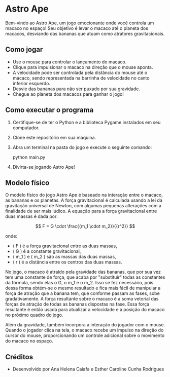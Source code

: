 # Astro Ape

Bem-vindo ao Astro Ape, um jogo emocionante onde você controla um macaco no espaço! Seu objetivo é levar o macaco até o planeta dos macacos, desviando das bananas que atuam como atratores gravitacionais. 

## Como jogar

- Use o mouse para controlar o lançamento do macaco.
- Clique para impulsionar o macaco na direção que o mouse aponta.
- A velocidade pode ser controlada pela distância do mouse até o macaco, sendo representada na barrinha de velocidade no canto inferior esquerdo.
- Desvie das bananas para não ser puxado por sua gravidade.
- Chegue ao planeta dos macacos para ganhar o jogo!

## Como executar o programa

1. Certifique-se de ter o Python e a biblioteca Pygame instalados em seu computador.
2. Clone este repositório em sua máquina.
3. Abra um terminal na pasta do jogo e execute o seguinte comando:

    python main.py

4. Divirta-se jogando Astro Ape!

## Modelo físico

O modelo físico do jogo Astro Ape é baseado na interação entre o macaco, as bananas e os planetas. A força gravitacional é calculada usando a lei da gravitação universal de Newton, com algumas pequenas alterações com a finalidade de ser mais lúdico. A equação para a força gravitacional entre duas massas é dada por:

$$ F = G \cdot \frac{{m_1 \cdot m_2}}{{r^2}} $$

onde:
- \( F \) é a força gravitacional entre as duas massas,
- \( G \) é a constante gravitacional,
- \( m_1 \) e \( m_2 \) são as massas das duas massas,
- \( r \) é a distância entre os centros das duas massas.

No jogo, o macaco é atraído pela gravidade das bananas, que por sua vez tem uma constante de força, que acaba por "substituir" todas as constantes da fórmula, sendo elas o G, o m_1 e o m_2. Isso se fez necessário, pois dessa forma obtém-se o mesmo resultado e fica mais fácil de manipular a força de atração que a banana tem, que conforme passam as fases, sobe gradativamente. A força resultante sobre o macaco é a soma vetorial das forças de atração de todas as bananas dispostas na fase. Essa força resultante é então usada para atualizar a velocidade e a posição do macaco no próximo quadro do jogo.

Além da gravidade, também incorpora a interação do jogador com o mouse. Quando o jogador clica na tela, o macaco recebe um impulso na direção do cursor do mouse, proporcionando um controle adicional sobre o movimento do macaco no espaço.

## Créditos

- Desenvolvido por Ana Helena Caiafa e Esther Caroline Cunha Rodrigues